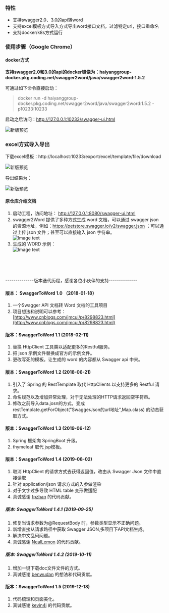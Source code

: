 ### 特性
- 支持swagger2.0、3.0的api转word
- 支持excel模板方式导入方式导出word接口文档，过滤特定url，接口重命名
- 支持docker/k8s方式运行

### 使用步骤（Google Chrome）
#### docker方式

**支持swagger2.0和3.0的api的docker镜像为：haiyanggroup-docker.pkg.coding.net/swagger2word/java/swagger2word:1.5.2**

可通过如下命令直接启动：

> docker run -d haiyanggroup-docker.pkg.coding.net/swagger2word/java/swagger2word:1.5.2 -p10233:10233

启动之后访问：http://127.0.0.1:10233/swagger-ui.html

![新版预览](https://github.com/puhaiyang/swagger2word/blob/master/previewimg/preview1.png)

### excel方式导入导出

下载excel模板：http://localhost:10233/export/excel/template/file/download

![新版预览](https://github.com/puhaiyang/swagger2word/blob/master/previewimg/exceltpl.png)

导出结果为：

![新版预览](https://github.com/puhaiyang/swagger2word/blob/master/previewimg/exceltpl.png)


#### 原仓库介绍文档
1. 启动工程，访问地址： http://127.0.0.1:8080/swagger-ui.html
2. swagger2Word 提供了多种方式生成 word 文档，可以通过 swagger json 的资源地址，例如：https://petstore.swagger.io/v2/swagger.json ；可以通过上传 json 文件；甚至可以直接输入 json 字符串。  
![Image text](https://github.com/JMCuixy/swagger2word/blob/master/swagger2word.jpg)
3. 生成的 WORD 示例：  
![Image text](https://github.com/JMCuixy/swagger2word/blob/master/demo_word.jpg)

<br>
<br>
<br>
<p>--------------版本迭代历程，感谢各位小伙伴的支持--------------</p>

#### 版本： SwaggerToWord 1.0 （2018-01-18）
1. 一个Swagger API 文档转 Word 文档的工具项目 
2. 项目想法和说明可以参考：[http://www.cnblogs.com/jmcui/p/8298823.html](http://www.cnblogs.com/jmcui/p/8298823.html)

#### 版本：SwaggerToWord 1.1 (2018-02-11)
1. 替换 HttpClient 工具类以适配更多的Restful服务。
2. 把 json 示例文件替换成官方的示例文件。
3. 更改写死的模板。让生成的 word 的内容都从 Swagger api 中来。

#### 版本：SwaggerToWord 1.2 (2018-06-21)
1. 引入了 Spring 的 RestTemplate 取代 HttpClients 以支持更多的 Restful 请求。
2. 命名规范以及增加异常处理，对于无法处理的HTTP请求返回空字符串。
3. 修改之前导入data.josn的方式，变成 restTemplate.getForObject("SwaggerJson的url地址",Map.class) 的动态获取方式。

#### 版本：SwaggerToWord 1.3 (2019-06-12)
1. Spring 框架向 SpringBoot 升级。
2. thymeleaf 取代 jsp模板。

#### 版本：SwaggerToWord 1.4 (2019-08-02)
1. 取消 HttpClient 的请求方式去获得返回值，改由从 Swagger Json 文件中直接读取  
2. 针对 application/json 请求方式的入参做渲染     
3. 对于文字过多导致 HTML table 变形做适配   
4. 真诚感谢 [fpzhan](https://github.com/fpzhan)  的代码贡献。

##### 版本: SwaggerToWord 1.4.1 (2019-09-25)
1. 修复当请求参数为@RequestBody 时，参数类型显示不正确问题。
2. 新增直接从请求路径中获取 Swagger JSON,多项目下API文档生成。
3. 解决中文乱码问题。
4. 真诚感谢 [NealLemon](https://github.com/NealLemon) 的代码贡献。


##### 版本: SwaggerToWord 1.4.2 (2019-10-11)
1. 增加一键下载doc文件文件的方式。
2. 真诚感谢 [benwudan](https://github.com/benwudan) 的想法和代码贡献。

#### 版本：SwaggerToWord 1.5 (2019-12-18)
1. 代码梳理和页面美化。
4. 真诚感谢 [kevin4j](https://github.com/kevin4j)  的代码贡献。
